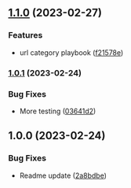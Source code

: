 ## [1.1.0](https://github.com/jamesholland-uk/playground/compare/v1.0.1...v1.1.0) (2023-02-27)


### Features

* url category playbook ([f21578e](https://github.com/jamesholland-uk/playground/commit/f21578e42fc9f5c8ee3f0a1982591665aa6253ae))

### [1.0.1](https://github.com/jamesholland-uk/playground/compare/v1.0.0...v1.0.1) (2023-02-24)


### Bug Fixes

* More testing ([03641d2](https://github.com/jamesholland-uk/playground/commit/03641d20d9a9c8a9567971374b07311c44973871))

## 1.0.0 (2023-02-24)


### Bug Fixes

* Readme update ([2a8bdbe](https://github.com/jamesholland-uk/playground/commit/2a8bdbe171da6f211a32fccb4018d048dc70ee07))
